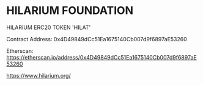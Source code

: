 # HILARIUM FOUNDATION
HILARIUM ERC20 TOKEN 'HILAT'

Contract Address: 0x4D49849dCc51Ea1675140Cb007d9f6897aE53260

Etherscan: https://etherscan.io/address/0x4D49849dCc51Ea1675140Cb007d9f6897aE53260



https://www.hilarium.org/
